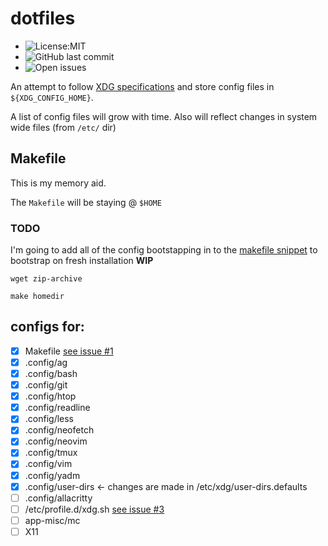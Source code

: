 # dotfiles
* ![License:MIT](https://img.shields.io/github/license/vyvox/dotfiles)
* ![GitHub last commit](https://img.shields.io/github/last-commit/vyvox/dotfiles)
* ![Open issues](https://img.shields.io/github/issues-raw/vyvox/dotfiles?style=plastic)


An attempt to follow [XDG specifications](https://specifications.freedesktop.org/basedir-spec/basedir-spec-latest.html) and store config files in ``${XDG_CONFIG_HOME}``.

A list of config files will grow with time. Also will reflect changes in system wide files (from ``/etc/`` dir)

## Makefile
This is my memory aid.

The ``Makefile`` will be staying @ ``$HOME``

### TODO
I'm going to add all of the config bootstapping in to the [makefile snippet](https://github.com/vyvox/dotfiles/issues/1#issue-803264396)
to bootstrap on fresh installation **WIP**

```
wget zip-archive

make homedir
```


## configs for:

- [x] Makefile [see issue #1](https://github.com/vyvox/dotfiles/issues/1#issue-803264396)
- [x] .config/ag
- [x] .config/bash
- [x] .config/git
- [x] .config/htop
- [x] .config/readline
- [x] .config/less
- [x] .config/neofetch
- [x] .config/neovim
- [x] .config/tmux
- [x] .config/vim
- [x] .config/yadm
- [x] .config/user-dirs <- changes are made in /etc/xdg/user-dirs.defaults
- [ ] .config/allacritty
- [ ] /etc/profile.d/xdg.sh [see issue #3](https://github.com/vyvox/dotfiles/issues/3#issue-806949413)
- [ ] app-misc/mc
- [ ] X11
